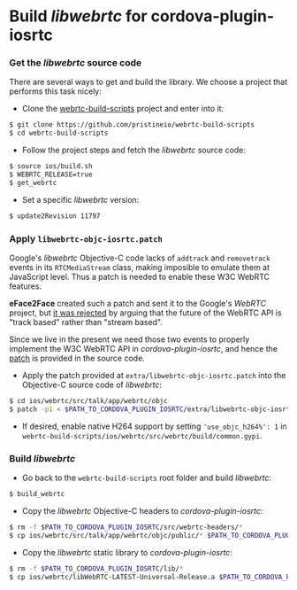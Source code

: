 # Build *libwebrtc* for cordova-plugin-iosrtc


### Get the *libwebrtc* source code

There are several ways to get and build the library. We choose a project that performs this task nicely:

* Clone the [webrtc-build-scripts](https://github.com/pristineio/webrtc-build-scripts) project and enter into it:
```bash
$ git clone https://github.com/pristineio/webrtc-build-scripts
$ cd webrtc-build-scripts
```

* Follow the project steps and fetch the *libwebrtc* source code:
```bash
$ source ios/build.sh
$ WEBRTC_RELEASE=true
$ get_webrtc
```

* Set a specific *libwebrtc* version:
```bash
$ update2Revision 11797
```


### Apply `libwebrtc-objc-iosrtc.patch`

Google's *libwebrtc* Objective-C code lacks of `addtrack` and `removetrack` events in its `RTCMediaStream` class, making imposible to emulate them at JavaScript level. Thus a patch is needed to enable these W3C WebRTC features.

**eFace2Face** created such a patch and sent it to the Google's *WebRTC* project, but [it was rejected](https://webrtc-codereview.appspot.com/50109004/) by arguing that the future of the WebRTC API is "track based" rather than "stream based".

Since we live in the present we need those two events to properly implement the W3C WebRTC API in *cordova-plugin-iosrtc*, and hence the [patch](../extra/libwebrtc-objc-iosrtc.patch) is provided in the source code.

* Apply the patch provided at `extra/libwebrtc-objc-iosrtc.patch` into the Objective-C source code of *libwebrtc*:
```bash
$ cd ios/webrtc/src/talk/app/webrtc/objc
$ patch -p1 < $PATH_TO_CORDOVA_PLUGIN_IOSRTC/extra/libwebrtc-objc-iosrtc.patch
```

* If desired, enable native H264 support by setting `'use_objc_h264%': 1` in `webrtc-build-scripts/ios/webrtc/src/webrtc/build/common.gypi`.


### Build *libwebrtc*

* Go back to the `webrtc-build-scripts` root folder and build *libwebrtc*:
```bash
$ build_webrtc
```

* Copy the *libwebrtc* Objective-C headers to *cordova-plugin-iosrtc*:
```bash
$ rm -f $PATH_TO_CORDOVA_PLUGIN_IOSRTC/src/webrtc-headers/*
$ cp ios/webrtc/src/talk/app/webrtc/objc/public/* $PATH_TO_CORDOVA_PLUGIN_IOSRTC/src/webrtc-headers/
```

* Copy the *libwebrtc* static library to *cordova-plugin-iosrtc*:
```bash
$ rm -f $PATH_TO_CORDOVA_PLUGIN_IOSRTC/lib/*
$ cp ios/webrtc/libWebRTC-LATEST-Universal-Release.a $PATH_TO_CORDOVA_PLUGIN_IOSRTC/lib/
```

